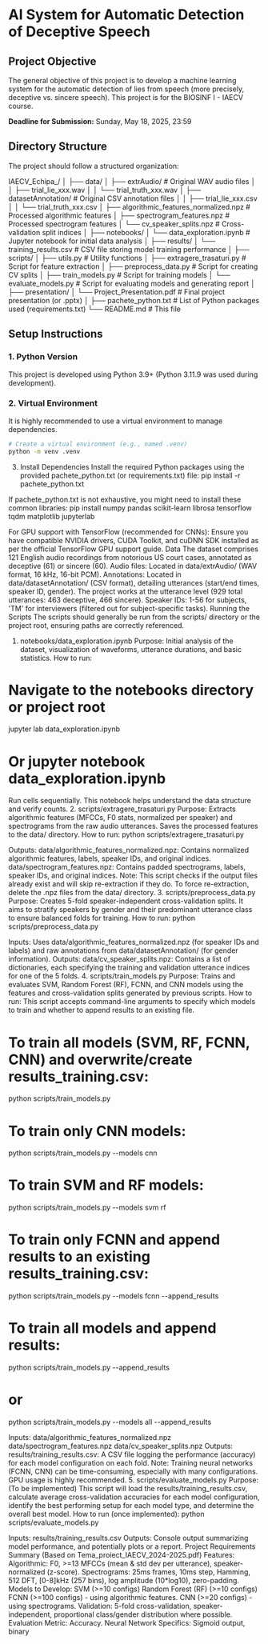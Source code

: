 # AI System for Automatic Detection of Deceptive Speech

## Project Objective
The general objective of this project is to develop a machine learning system for the automatic detection of lies from speech (more precisely, deceptive vs. sincere speech). This project is for the BIOSINF I - IAECV course.

**Deadline for Submission:** Sunday, May 18, 2025, 23:59

## Directory Structure
The project should follow a structured organization:



IAECV_Echipa_/
│
├── data/
│ ├── extrAudio/ # Original WAV audio files
│ │ ├── trial_lie_xxx.wav
│ │ └── trial_truth_xxx.wav
│ ├── datasetAnnotation/ # Original CSV annotation files
│ │ ├── trial_lie_xxx.csv
│ │ └── trial_truth_xxx.csv
│ ├── algorithmic_features_normalized.npz # Processed algorithmic features
│ ├── spectrogram_features.npz # Processed spectrogram features
│ └── cv_speaker_splits.npz # Cross-validation split indices
│
├── notebooks/
│ └── data_exploration.ipynb # Jupyter notebook for initial data analysis
│
├── results/
│ └── training_results.csv # CSV file storing model training performance
│
├── scripts/
│ ├── utils.py # Utility functions
│ ├── extragere_trasaturi.py # Script for feature extraction
│ ├── preprocess_data.py # Script for creating CV splits
│ ├── train_models.py # Script for training models
│ └── evaluate_models.py # Script for evaluating models and generating report
│
├── presentation/
│ └── Project_Presentation.pdf # Final project presentation (or .pptx)
│
├── pachete_python.txt # List of Python packages used (requirements.txt)
└── README.md # This file
## Setup Instructions

### 1. Python Version
This project is developed using Python 3.9+ (Python 3.11.9 was used during development).

### 2. Virtual Environment
It is highly recommended to use a virtual environment to manage dependencies.

```bash
# Create a virtual environment (e.g., named .venv)
python -m venv .venv
```



3. Install Dependencies
Install the required Python packages using the provided pachete_python.txt (or requirements.txt) file:
pip install -r pachete_python.txt


If pachete_python.txt is not exhaustive, you might need to install these common libraries:
pip install numpy pandas scikit-learn librosa tensorflow tqdm matplotlib jupyterlab


For GPU support with TensorFlow (recommended for CNNs): Ensure you have compatible NVIDIA drivers, CUDA Toolkit, and cuDNN SDK installed as per the official TensorFlow GPU support guide.
Data
The dataset comprises 121 English audio recordings from notorious US court cases, annotated as deceptive (61) or sincere (60).
Audio files: Located in data/extrAudio/ (WAV format, 16 kHz, 16-bit PCM).
Annotations: Located in data/datasetAnnotation/ (CSV format), detailing utterances (start/end times, speaker ID, gender).
The project works at the utterance level (929 total utterances: 463 deceptive, 466 sincere).
Speaker IDs: 1-56 for subjects, 'TM' for interviewers (filtered out for subject-specific tasks).
Running the Scripts
The scripts should generally be run from the scripts/ directory or the project root, ensuring paths are correctly referenced.
1. notebooks/data_exploration.ipynb
Purpose: Initial analysis of the dataset, visualization of waveforms, utterance durations, and basic statistics.
How to run:
# Navigate to the notebooks directory or project root
jupyter lab data_exploration.ipynb 
# Or jupyter notebook data_exploration.ipynb

Run cells sequentially. This notebook helps understand the data structure and verify counts.
2. scripts/extragere_trasaturi.py
Purpose: Extracts algorithmic features (MFCCs, F0 stats, normalized per speaker) and spectrograms from the raw audio utterances. Saves the processed features to the data/ directory.
How to run:
python scripts/extragere_trasaturi.py


Outputs:
data/algorithmic_features_normalized.npz: Contains normalized algorithmic features, labels, speaker IDs, and original indices.
data/spectrogram_features.npz: Contains padded spectrograms, labels, speaker IDs, and original indices.
Note: This script checks if the output files already exist and will skip re-extraction if they do. To force re-extraction, delete the .npz files from the data/ directory.
3. scripts/preprocess_data.py
Purpose: Creates 5-fold speaker-independent cross-validation splits. It aims to stratify speakers by gender and their predominant utterance class to ensure balanced folds for training.
How to run:
python scripts/preprocess_data.py


Inputs: Uses data/algorithmic_features_normalized.npz (for speaker IDs and labels) and raw annotations from data/datasetAnnotation/ (for gender information).
Outputs:
data/cv_speaker_splits.npz: Contains a list of dictionaries, each specifying the training and validation utterance indices for one of the 5 folds.
4. scripts/train_models.py
Purpose: Trains and evaluates SVM, Random Forest (RF), FCNN, and CNN models using the features and cross-validation splits generated by previous scripts.
How to run:
This script accepts command-line arguments to specify which models to train and whether to append results to an existing file.
# To train all models (SVM, RF, FCNN, CNN) and overwrite/create results_training.csv:
python scripts/train_models.py

# To train only CNN models:
python scripts/train_models.py --models cnn

# To train SVM and RF models:
python scripts/train_models.py --models svm rf

# To train only FCNN and append results to an existing results_training.csv:
python scripts/train_models.py --models fcnn --append_results

# To train all models and append results:
python scripts/train_models.py --append_results 
# or
python scripts/train_models.py --models all --append_results


Inputs:
data/algorithmic_features_normalized.npz
data/spectrogram_features.npz
data/cv_speaker_splits.npz
Outputs:
results/training_results.csv: A CSV file logging the performance (accuracy) for each model configuration on each fold.
Note: Training neural networks (FCNN, CNN) can be time-consuming, especially with many configurations. GPU usage is highly recommended.
5. scripts/evaluate_models.py
Purpose: (To be implemented) This script will load the results/training_results.csv, calculate average cross-validation accuracies for each model configuration, identify the best performing setup for each model type, and determine the overall best model.
How to run (once implemented):
python scripts/evaluate_models.py


Inputs: results/training_results.csv
Outputs: Console output summarizing model performance, and potentially plots or a report.
Project Requirements Summary
(Based on Tema_proiect_IAECV_2024-2025.pdf)
Features:
Algorithmic: F0, >=13 MFCCs (mean & std dev per utterance), speaker-normalized (z-score).
Spectrograms: 25ms frames, 10ms step, Hamming, 512 DFT, [0-8]kHz (257 bins), log amplitude (10*log10), zero-padding.
Models to Develop:
SVM (>=10 configs)
Random Forest (RF) (>=10 configs)
FCNN (>=100 configs) - using algorithmic features.
CNN (>=20 configs) - using spectrograms.
Validation: 5-fold cross-validation, speaker-independent, proportional class/gender distribution where possible.
Evaluation Metric: Accuracy.
Neural Network Specifics: Sigmoid output, binary
